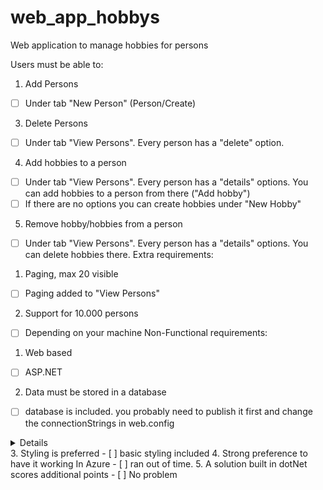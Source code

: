 # web_app_hobbys
Web application to manage hobbies for persons

Users must be able to:
1. Add Persons
 - [ ] Under tab "New Person" (Person/Create)
3. Delete Persons
 - [ ] Under tab "View Persons". Every person has a "delete" option.
4. Add hobbies to a person
 - [ ] Under tab "View Persons". Every person has a "details" options. You can add hobbies to a person from there ("Add hobby")
 - [ ] If there are no options you can create hobbies under "New Hobby"
5. Remove hobby/hobbies from a person
 - [ ] Under tab "View Persons". Every person has a "details" options. You can delete hobbies there.
Extra requirements:
1. Paging, max 20 visible
 - [ ] Paging added to "View Persons"
2. Support for 10.000 persons
 - [ ] Depending on your machine
Non-Functional requirements:
1. Web based
 - [ ] ASP.NET
2. Data must be stored in a database
 - [ ] database is included. you probably need to publish it first and change the connectionStrings in web.config
<details>
connectionStrings:
add name="AssignmentDB" connectionString="Data Source=(localdb)\MSSQLLocalDB;Initial Catalog=AssignmentDB;Integrated Security=True;Connect Timeout=60;Encrypt=False;TrustServerCertificate=False;ApplicationIntent=ReadWrite;MultiSubnetFailover=False"
</details>
3. Styling is preferred
 - [ ] basic styling included
4. Strong preference to have it working In Azure
 - [ ] ran out of time. 
5. A solution built in dotNet scores additional points
 - [ ] No problem
